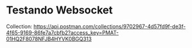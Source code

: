 # Testando Websocket

Collection: https://api.postman.com/collections/9702967-4d57fd9f-de3f-4f65-9169-86fe7a7cbfb2?access_key=PMAT-01HQ2F8078NFJB4HYVK0BGQ313